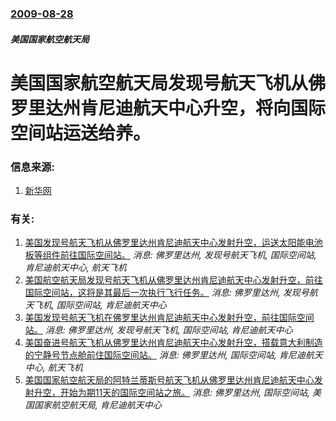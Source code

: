 ### [2009-08-28](/news/2009/08/28/index.md)

##### 美国国家航空航天局
#  美国国家航空航天局发现号航天飞机从佛罗里达州肯尼迪航天中心升空，将向国际空间站运送给养。




### 信息来源:

1. [新华网](http://news.xinhuanet.com/world/2009-08/29/content_11962515.htm)

### 有关:

1. [美国发现号航天飞机从佛罗里达州肯尼迪航天中心发射升空，运送太阳能电池板等组件前往国际空间站。](/news/2009/03/15/美国发现号航天飞机从佛罗里达州肯尼迪航天中心发射升空-运送太阳能电池板等组件前往国际空间站.md) _消息: 佛罗里达州, 发现号航天飞机, 国际空间站, 肯尼迪航天中心, 航天飞机_
2. [美国航空航天局发现号航天飞机从佛罗里达州肯尼迪航天中心发射升空，前往国际空间站，这将是其最后一次执行飞行任务。](/news/2011/02/24/美国航空航天局发现号航天飞机从佛罗里达州肯尼迪航天中心发射升空-前往国际空间站-这将是其最后一次执行飞行任务.md) _消息: 佛罗里达州, 发现号航天飞机, 国际空间站, 肯尼迪航天中心_
3. [ 美国发现号航天飞机在佛罗里达州肯尼迪航天中心发射升空，前往国际空间站。](/news/2010/04/5/美国发现号航天飞机在佛罗里达州肯尼迪航天中心发射升空-前往国际空间站.md) _消息: 佛罗里达州, 发现号航天飞机, 国际空间站, 肯尼迪航天中心_
4. [ 美国奋进号航天飞机从佛罗里达州肯尼迪航天中心发射升空，搭载意大利制造的宁静号节点舱前住国际空间站。](/news/2010/02/8/美国奋进号航天飞机从佛罗里达州肯尼迪航天中心发射升空-搭载意大利制造的宁静号节点舱前住国际空间站.md) _消息: 佛罗里达州, 国际空间站, 肯尼迪航天中心, 航天飞机_
5. [美国国家航空航天局的阿特兰蒂斯号航天飞机从佛罗里达州肯尼迪航天中心发射升空，开始为期11天的国际空间站之旅。](/news/2009/11/16/美国国家航空航天局的阿特兰蒂斯号航天飞机从佛罗里达州肯尼迪航天中心发射升空-开始为期11天的国际空间站之旅.md) _消息: 佛罗里达州, 国际空间站, 美国国家航空航天局, 肯尼迪航天中心_
